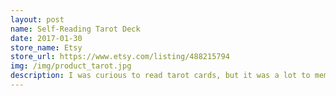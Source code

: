 ```yaml
---
layout: post
name: Self-Reading Tarot Deck
date: 2017-01-30
store_name: Etsy
store_url: https://www.etsy.com/listing/488215794
img: /img/product_tarot.jpg
description: I was curious to read tarot cards, but it was a lot to memorize up front in order to do a reading. I made this deck and spreads to be self-reading. All you have to do is lay down the cards and read what's on them. It fixed the glitch for me and they're selling like hotcakes on Etsy.
---
```

